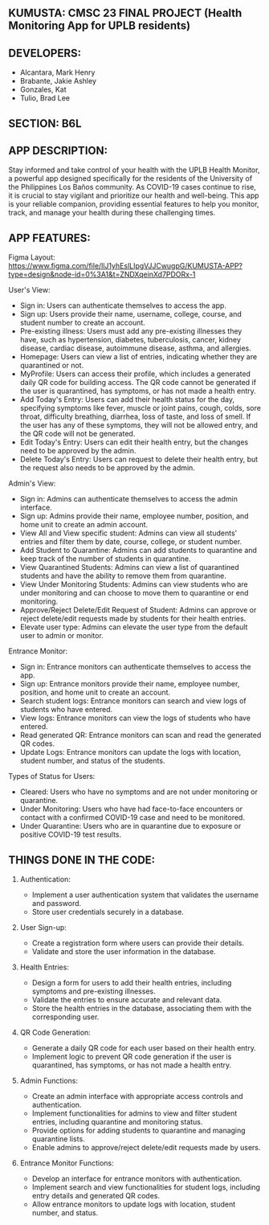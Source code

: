 ## KUMUSTA: CMSC 23 FINAL PROJECT (Health Monitoring App for UPLB residents)

## DEVELOPERS: 
  - Alcantara, Mark Henry 
  - Brabante, Jakie Ashley
  - Gonzales, Kat
  - Tulio, Brad Lee

## SECTION: B6L

## APP DESCRIPTION: 
Stay informed and take control of your health with the UPLB Health Monitor, a powerful app designed specifically for the residents of the 
University of the Philippines Los Baños community. As COVID-19 cases continue to rise, it is crucial to stay vigilant and prioritize our health and well-being. This app is your reliable companion, providing essential features to help you monitor, track, and manage your health during these challenging times.

## APP FEATURES:
Figma Layout: https://www.figma.com/file/llJ1yhEslLIpgVJJCwugpG/KUMUSTA-APP?type=design&node-id=0%3A1&t=ZNDXqeinXd7PDORx-1

User's View:
- Sign in: Users can authenticate themselves to access the app.
- Sign up: Users provide their name, username, college, course, and student number to create an account.
- Pre-existing illness: Users must add any pre-existing illnesses they have, such as hypertension, diabetes, tuberculosis, cancer, kidney disease, cardiac disease, autoimmune disease, asthma, and allergies.
- Homepage: Users can view a list of entries, indicating whether they are quarantined or not.
- MyProfile: Users can access their profile, which includes a generated daily QR code for building access. The QR code cannot be generated if the user is quarantined, has symptoms, or has not made a health entry.
- Add Today's Entry: Users can add their health status for the day, specifying symptoms like fever, muscle or joint pains, cough, colds, sore throat, difficulty breathing, diarrhea, loss of taste, and loss of smell. If the user has any of these symptoms, they will not be allowed entry, and the QR code will not be generated.
- Edit Today's Entry: Users can edit their health entry, but the changes need to be approved by the admin.
- Delete Today's Entry: Users can request to delete their health entry, but the request also needs to be approved by the admin.

Admin's View:
- Sign in: Admins can authenticate themselves to access the admin interface.
- Sign up: Admins provide their name, employee number, position, and home unit to create an admin account.
- View All and View specific student: Admins can view all students' entries and filter them by date, course, college, or student number.
- Add Student to Quarantine: Admins can add students to quarantine and keep track of the number of students in quarantine.
- View Quarantined Students: Admins can view a list of quarantined students and have the ability to remove them from quarantine.
- View Under Monitoring Students: Admins can view students who are under monitoring and can choose to move them to quarantine or end monitoring.
- Approve/Reject Delete/Edit Request of Student: Admins can approve or reject delete/edit requests made by students for their health entries.
- Elevate user type: Admins can elevate the user type from the default user to admin or monitor.

Entrance Monitor:
- Sign in: Entrance monitors can authenticate themselves to access the app.
- Sign up: Entrance monitors provide their name, employee number, position, and home unit to create an account.
- Search student logs: Entrance monitors can search and view logs of students who have entered.
- View logs: Entrance monitors can view the logs of students who have entered.
- Read generated QR: Entrance monitors can scan and read the generated QR codes.
- Update Logs: Entrance monitors can update the logs with location, student number, and status of the students.

Types of Status for Users:
- Cleared: Users who have no symptoms and are not under monitoring or quarantine.
- Under Monitoring: Users who have had face-to-face encounters or contact with a confirmed COVID-19 case and need to be monitored.
- Under Quarantine: Users who are in quarantine due to exposure or positive COVID-19 test results.

## THINGS DONE IN THE CODE: 
1. Authentication:
   - Implement a user authentication system that validates the username and password.
   - Store user credentials securely in a database.

2. User Sign-up:
   - Create a registration form where users can provide their details.
   - Validate and store the user information in the database.

3. Health Entries:
   - Design a form for users to add their health entries, including symptoms and pre-existing illnesses.
   - Validate the entries to ensure accurate and relevant data.
   - Store the health entries in the database, associating them with the corresponding user.

4. QR Code Generation:
   - Generate a daily QR code for each user based on their health entry.
   - Implement logic to prevent QR code generation if the user is quarantined, has symptoms, or has not made a health entry.

5. Admin Functions:
   - Create an admin interface with appropriate access controls and authentication.
   - Implement functionalities for admins to view and filter student entries, including quarantine and monitoring status.
   - Provide options for adding students to quarantine and managing quarantine lists.
   - Enable admins to approve/reject delete/edit requests made by users.

6. Entrance Monitor Functions:
   - Develop an interface for entrance monitors with authentication.
   - Implement search and view functionalities for student logs, including entry details and generated QR codes.
   - Allow entrance monitors to update logs with location, student number, and status.


    

